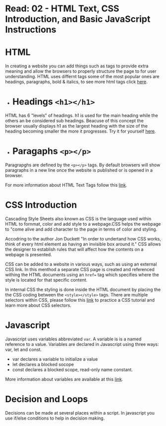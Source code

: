 # Read: 02 - HTML Text, CSS Introduction, and Basic JavaScript Instructions
 
 # HTML 
 
In creating a website you can add things such as tags to provide extra meaning and allow the browsers to properly structure the page to for user understanding. HTML uses differnt tags some of the most popular ones are headings, paragraphs, bold & italics, to see more html tags click [here](https://www.w3schools.com/tags/default.asp).

+ # Headings `<h1></h1>`

HTML has 6 "levels" of headings. h1 is used for the main heading while the others an be considered sub headings. Beacuse of this concept the browser usually displays h1 as the largest heading with the size of the heading becoming smaller the more it progresses. Try it for yourself [here](https://www.w3schools.com/tags/tryit.asp?filename=tryhtml_headers). 

+ # Paragaphs `<p></p>`

Paragrapghs are defined by the `<p></p>` tags. By default browsers will show paragraphs in a new line once the website is published or is opened in a browser.

For more information about HTML Text Tags follow this [link](https://www.w3schools.com/html/html_formatting.asp).

# CSS Introduction 

Cascading Style Sheets also known as CSS is the language used within HTML to fornmat, color and add style to a webpage.CSS helps the webpage to "come alive and add character to the page in terms of color and styling. 

Accodring to the author Jon Duckett "In order to undertand how CSS works, think of every html element as having an invisible box around it." CSS allows the designer to establish rules that will affect how the contents on a webpage is presented. 

CSS can be added to a website in various ways, such as using an external CSS link. In this menthod a separate CSS page is created and referenced withing the HTML documents using an `href=` tag which specifies where the style is located for that specific content. 

In internal CSS the styling is done inside the HTML document by placing the the CSS coding between the `<style></style>` tags. There are multiple selectors within CSS, please follow this [link](https://www.w3schools.com/css/) to practice a CSS tutorial and learn more about CSS selectors. 
# Javascript 

Javascript uses variables abbreviated `var`. A variable is is a named reference to a value. Variables are declared in Javascript using three ways: var, let and const. 
+ var declares a variable to initialize a value
+ let declares a blocked socope 
+ const declares a blocked scope, read-only name constant.

More information about variables are available at this [link](https://developer.mozilla.org/en-US/docs/Web/JavaScript/Guide/Grammar_and_types#declarations). 

# Decision and Loops

Decisions can be made at several places within a script. In javascript you use if/else conditions to help in decision making. 